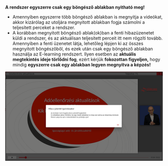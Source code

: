 **A rendszer egyszerre csak egy böngésző ablakban nyitható meg!**  

* Amennyiben egyszerre több böngésző ablakban is megnyitja a videókat, akkor kizárólag az utoljára megnyitott ablakban fogja számolni a teljesített perceket a rendszer. 
* A korábban megnyitott böngésző ablak(ok)ban a fenti hibazüzenetet küldi a rendszer, és az aktuálisan teljesített perceit itt nem rögzíti tovább. Amennyiben a fenti üzenetet látja, lehetőleg lépjen ki az összes megnyitott böngészőből, és ezek után csak egy böngésző ablakban használja az E-learning rendszert. Ilyen esetben az **aktuális megtekintés ideje törlődni fog**, ezért kérjük **fokozottan figyeljen,** hogy mindig **egyszerre csak egy ablakban legyen megnyitva a képzés!**

![alt text](Jelenet_igazolas_hiba.png)
